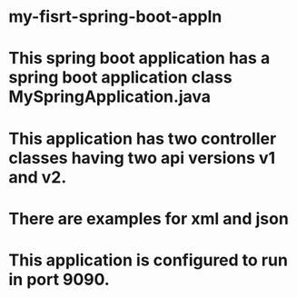 # my-fisrt-spring-boot-appln

# This spring boot application has a spring boot application class MySpringApplication.java

# This application has two controller classes having two api versions v1 and v2.

# There are examples for xml and json

# This application is configured to run in port 9090.

